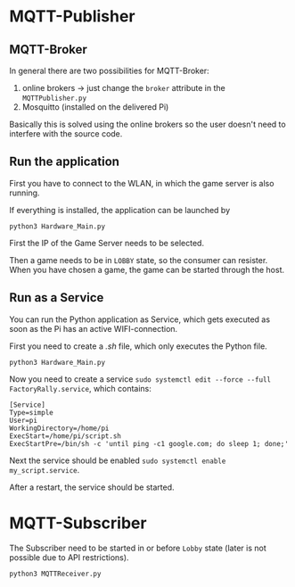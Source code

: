 # MQTT-Publisher

## MQTT-Broker

In general there are two possibilities for MQTT-Broker:
1. online brokers -> just change the `broker` attribute in the `MQTTPublisher.py` 
2. Mosquitto (installed on the delivered Pi)

Basically this is solved using the online brokers so the user doesn't need to interfere with the source code. 

## Run the application

First you have to connect to the WLAN, in which the game server is also running. 

If everything is installed, the application can be launched by

```
python3 Hardware_Main.py
```

First the IP of the Game Server needs to be selected. 

Then a game needs to be in `LOBBY` state, so the consumer can resister. When you have chosen a game, the game can be started through the host.

## Run as a Service

You can run the Python application as Service, which gets executed as soon as the Pi has an active WIFI-connection.

First you need to create a *.sh* file, which only executes the Python file.

```
python3 Hardware_Main.py
```

Now you need to create a service `sudo systemctl edit --force --full FactoryRally.service`, which contains:

```
[Service]
Type=simple
User=pi
WorkingDirectory=/home/pi
ExecStart=/home/pi/script.sh
ExecStartPre=/bin/sh -c 'until ping -c1 google.com; do sleep 1; done;'
```
Next the service should be enabled `sudo systemctl enable my_script.service`. 

After a restart, the service should be started. 

# MQTT-Subscriber

The Subscriber need to be started in or before `Lobby` state (later is not possible due to API restrictions). 

```
python3 MQTTReceiver.py
